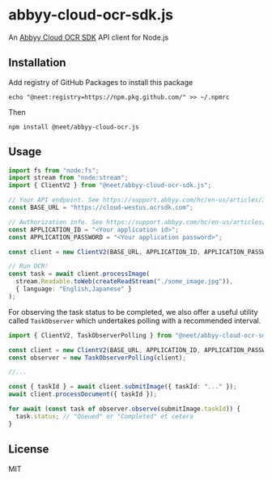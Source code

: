 # abbyy-cloud-ocr-sdk.js

An [Abbyy Cloud OCR SDK](https://cloud.ocrsdk.com/) API client for Node.js

## Installation

Add registry of GitHub Packages to install this package

```
echo "@neet:registry=https://npm.pkg.github.com/" >> ~/.npmrc
```

Then

```
npm install @neet/abbyy-cloud-ocr.js
```

## Usage

```ts
import fs from "node:fs";
import stream from "node:stream";
import { ClientV2 } from "@neet/abbyy-cloud-ocr-sdk.js";

// Your API endpoint. See https://support.abbyy.com/hc/en-us/articles/360017269920-Data-processing-location
const BASE_URL = "https://cloud-westus.ocrsdk.com";

// Authorization info. See https://support.abbyy.com/hc/en-us/articles/360017326739-Authentication
const APPLICATION_ID = "<Your application id>";
const APPLICATION_PASSWORD = "<Your application password>";

const client = new ClientV2(BASE_URL, APPLICATION_ID, APPLICATION_PASSWORD);

// Run OCR!
const task = await client.processImage(
  stream.Readable.toWeb(createReadStream("./some_image.jpg")),
  { language: "English,Japanese" }
);
```

For observing the task status to be completed, we also offer a useful utility called `TaskObserver` which undertakes polling with a recommended interval.

```ts
import { ClientV2, TaskObserverPolling } from "@neet/abbyy-cloud-ocr-sdk.js";

const client = new ClientV2(BASE_URL, APPLICATION_ID, APPLICATION_PASSWORD);
const observer = new TaskObserverPolling(client);

//...

const { taskId } = await client.submitImage({ taskId: "..." });
await client.processDocument({ taskId });

for await (const task of observer.observe(submitImage.taskId)) {
  task.status; // "Queued" or "Completed" et cetera
}
```

## License
MIT
